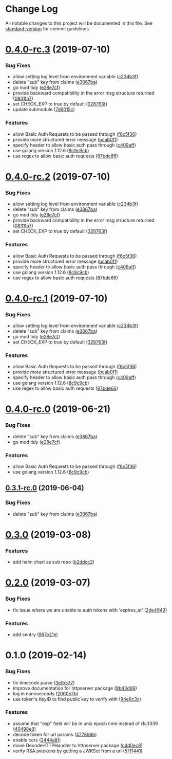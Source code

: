 # Change Log

All notable changes to this project will be documented in this file. See [standard-version](https://github.com/conventional-changelog/standard-version) for commit guidelines.

<a name="0.4.0-rc.3"></a>
# [0.4.0-rc.3](https://github.com/tomwganem/ambassador-auth-jwt/compare/v0.3.0...v0.4.0-rc.3) (2019-07-10)


### Bug Fixes

* allow setting log level from environment variable ([c234b3f](https://github.com/tomwganem/ambassador-auth-jwt/commit/c234b3f))
* delete "sub" key from claims ([e3867ba](https://github.com/tomwganem/ambassador-auth-jwt/commit/e3867ba))
* go mod tidy ([e28e7cf](https://github.com/tomwganem/ambassador-auth-jwt/commit/e28e7cf))
* provide backward compatibility in the error msg structure returned ([0831fa7](https://github.com/tomwganem/ambassador-auth-jwt/commit/0831fa7))
* set CHECK_EXP to true by default ([328763f](https://github.com/tomwganem/ambassador-auth-jwt/commit/328763f))
* update submodule ([7d6015c](https://github.com/tomwganem/ambassador-auth-jwt/commit/7d6015c))


### Features

* allow Basic Auth Requests to be passed through ([f6c5f36](https://github.com/tomwganem/ambassador-auth-jwt/commit/f6c5f36))
* provide more structured error message ([bcab0f1](https://github.com/tomwganem/ambassador-auth-jwt/commit/bcab0f1))
* specify header to allow basic auth pass through ([c409aff](https://github.com/tomwganem/ambassador-auth-jwt/commit/c409aff))
* use golang version 1.12.6 ([8c9c9cb](https://github.com/tomwganem/ambassador-auth-jwt/commit/8c9c9cb))
* use regex to allow basic auth requests ([87bde66](https://github.com/tomwganem/ambassador-auth-jwt/commit/87bde66))



<a name="0.4.0-rc.2"></a>
# [0.4.0-rc.2](https://github.com/tomwganem/ambassador-auth-jwt/compare/v0.3.0...v0.4.0-rc.2) (2019-07-10)


### Bug Fixes

* allow setting log level from environment variable ([c234b3f](https://github.com/tomwganem/ambassador-auth-jwt/commit/c234b3f))
* delete "sub" key from claims ([e3867ba](https://github.com/tomwganem/ambassador-auth-jwt/commit/e3867ba))
* go mod tidy ([e28e7cf](https://github.com/tomwganem/ambassador-auth-jwt/commit/e28e7cf))
* provide backward compatibility in the error msg structure returned ([0831fa7](https://github.com/tomwganem/ambassador-auth-jwt/commit/0831fa7))
* set CHECK_EXP to true by default ([328763f](https://github.com/tomwganem/ambassador-auth-jwt/commit/328763f))


### Features

* allow Basic Auth Requests to be passed through ([f6c5f36](https://github.com/tomwganem/ambassador-auth-jwt/commit/f6c5f36))
* provide more structured error message ([bcab0f1](https://github.com/tomwganem/ambassador-auth-jwt/commit/bcab0f1))
* specify header to allow basic auth pass through ([c409aff](https://github.com/tomwganem/ambassador-auth-jwt/commit/c409aff))
* use golang version 1.12.6 ([8c9c9cb](https://github.com/tomwganem/ambassador-auth-jwt/commit/8c9c9cb))
* use regex to allow basic auth requests ([87bde66](https://github.com/tomwganem/ambassador-auth-jwt/commit/87bde66))



<a name="0.4.0-rc.1"></a>
# [0.4.0-rc.1](https://github.com/tomwganem/ambassador-auth-jwt/compare/v0.3.0...v0.4.0-rc.1) (2019-07-10)


### Bug Fixes

* allow setting log level from environment variable ([c234b3f](https://github.com/tomwganem/ambassador-auth-jwt/commit/c234b3f))
* delete "sub" key from claims ([e3867ba](https://github.com/tomwganem/ambassador-auth-jwt/commit/e3867ba))
* go mod tidy ([e28e7cf](https://github.com/tomwganem/ambassador-auth-jwt/commit/e28e7cf))
* set CHECK_EXP to true by default ([328763f](https://github.com/tomwganem/ambassador-auth-jwt/commit/328763f))


### Features

* allow Basic Auth Requests to be passed through ([f6c5f36](https://github.com/tomwganem/ambassador-auth-jwt/commit/f6c5f36))
* provide more structured error message ([bcab0f1](https://github.com/tomwganem/ambassador-auth-jwt/commit/bcab0f1))
* specify header to allow basic auth pass through ([c409aff](https://github.com/tomwganem/ambassador-auth-jwt/commit/c409aff))
* use golang version 1.12.6 ([8c9c9cb](https://github.com/tomwganem/ambassador-auth-jwt/commit/8c9c9cb))
* use regex to allow basic auth requests ([87bde66](https://github.com/tomwganem/ambassador-auth-jwt/commit/87bde66))



<a name="0.4.0-rc.0"></a>
# [0.4.0-rc.0](https://github.com/tomwganem/ambassador-auth-jwt/compare/v0.3.0...v0.4.0-rc.0) (2019-06-21)


### Bug Fixes

* delete "sub" key from claims ([e3867ba](https://github.com/tomwganem/ambassador-auth-jwt/commit/e3867ba))
* go mod tidy ([e28e7cf](https://github.com/tomwganem/ambassador-auth-jwt/commit/e28e7cf))


### Features

* allow Basic Auth Requests to be passed through ([f6c5f36](https://github.com/tomwganem/ambassador-auth-jwt/commit/f6c5f36))
* use golang version 1.12.6 ([8c9c9cb](https://github.com/tomwganem/ambassador-auth-jwt/commit/8c9c9cb))



<a name="0.3.1-rc.0"></a>
## [0.3.1-rc.0](https://github.com/tomwganem/ambassador-auth-jwt/compare/v0.3.0...v0.3.1-rc.0) (2019-06-04)


### Bug Fixes

* delete "sub" key from claims ([e3867ba](https://github.com/tomwganem/ambassador-auth-jwt/commit/e3867ba))



<a name="0.3.0"></a>
# [0.3.0](https://github.com/tomwganem/ambassador-auth-jwt/compare/v0.2.0...v0.3.0) (2019-03-08)


### Features

* add helm chart as sub repo ([b2ddcc2](https://github.com/tomwganem/ambassador-auth-jwt/commit/b2ddcc2))



<a name="0.2.0"></a>
# [0.2.0](https://github.com/tomwganem/ambassador-auth-jwt/compare/v0.1.0...v0.2.0) (2019-03-07)


### Bug Fixes

* fix issue where we are unable to auth tokens with 'expires_at' ([2de4949](https://github.com/tomwganem/ambassador-auth-jwt/commit/2de4949))


### Features

* add sentry ([967e21e](https://github.com/tomwganem/ambassador-auth-jwt/commit/967e21e))



<a name="0.1.0"></a>
# 0.1.0 (2019-02-14)


### Bug Fixes

* fix timecode parse ([3efb577](https://github.com/tomwganem/ambassador-auth-jwt/commit/3efb577))
* improve documentation for httpserver package ([9b43d99](https://github.com/tomwganem/ambassador-auth-jwt/commit/9b43d99))
* log in nanoseconds ([2000b7b](https://github.com/tomwganem/ambassador-auth-jwt/commit/2000b7b))
* use token's KeyID to find public key to verify with ([94e6c3c](https://github.com/tomwganem/ambassador-auth-jwt/commit/94e6c3c))


### Features

* assume that "exp" field will be in unix epoch time instead of rfc3339 ([40498e8](https://github.com/tomwganem/ambassador-auth-jwt/commit/40498e8))
* decode token for url params ([477899b](https://github.com/tomwganem/ambassador-auth-jwt/commit/477899b))
* enable cors ([2444a8f](https://github.com/tomwganem/ambassador-auth-jwt/commit/2444a8f))
* move DecodeHTTPHandler to httpserver package ([c4d0ec8](https://github.com/tomwganem/ambassador-auth-jwt/commit/c4d0ec8))
* verify RSA jwtokens by getting a JWKSet from a url ([57f1441](https://github.com/tomwganem/ambassador-auth-jwt/commit/57f1441))
